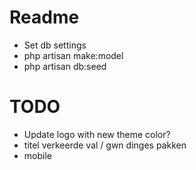 # Readme
- Set db settings
- php artisan make:model
- php artisan db:seed

# TODO
- Update logo with new theme color?
- titel verkeerde val / gwn dinges pakken
- mobile
